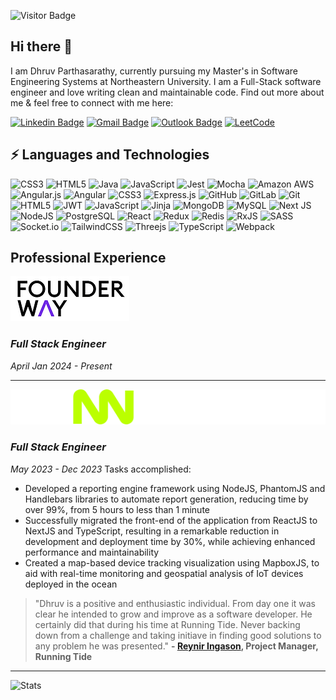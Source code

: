 ![Visitor Badge](https://visitor-badge.laobi.icu/badge?page_id=parthasarathydNU.parthasarathydNU)
## Hi there 👋

I am Dhruv Parthasarathy, currently pursuing my Master's in Software Engineering Systems at Northeastern University. I am a Full-Stack software engineer and love writing clean and maintainable code. Find out more about me & feel free to connect with me here: 

[![Linkedin Badge](https://img.shields.io/badge/-parthasarathydhruv-blue?style=flat-square&logo=Linkedin&logoColor=white&link=https://www.linkedin.com/in/parthasarathydhruv/)](https://www.linkedin.com/in/parthasarathydhruv/) [![Gmail Badge](https://img.shields.io/badge/-parthadhruv@gmail.com-c14438?style=flat-square&logo=Gmail&logoColor=white&link=mailto:parthadhruv@gmail.com)](mailto:parth@gmail.com) [![Outlook Badge](https://img.shields.io/badge/-parthasarathy.d@northeastern.edu-0078D4?style=flat-square&logo=microsoft-outlook&logoColor=white&link=mailto:parthasarathy.d@northeastern.edu)](mailto:parthasarathy.d@northeastern.edu) [![LeetCode](https://img.shields.io/badge/parthasarathydNU-000000?style=flat-square&logo=LeetCode&logoColor=#d16c06)](https://leetcode.com/parthasarathydNU/)

## ⚡ Languages and Technologies

![CSS3](https://img.shields.io/badge/css3-%231572B6.svg?style=flat-square&logo=css3&logoColor=white)
![HTML5](https://img.shields.io/badge/html5-%23E34F26.svg?style=flat-square&logo=html5&logoColor=white)
![Java](https://img.shields.io/badge/java-%23ED8B00.svg?style=flat-square&logo=java&logoColor=white)
![JavaScript](https://img.shields.io/badge/javascript-%23323330.svg?style=fflat-square&logo=javascript&logoColor=%23F7DF1E)
![Jest](https://img.shields.io/badge/-jest-%23C21325?style=flat-square&logo=jest&logoColor=white)
![Mocha](https://img.shields.io/badge/-mocha-%238D6748?style=flat-square&logo=mocha&logoColor=white)
![Amazon AWS](https://img.shields.io/badge/Amazon%20AWS-232F3E?style=flat-square&logo=amazon-aws)
![Angular.js](https://img.shields.io/badge/angular.js-%23E23237.svg?style=flat-square&logo=angularjs&logoColor=white)
![Angular](https://img.shields.io/badge/angular-%23DD0031.svg?style=flat-square&logo=angular&logoColor=white)
![CSS3](https://img.shields.io/badge/-CSS3-1572B6?style=flat-square&logo=css3)
![Express.js](https://img.shields.io/badge/express.js-%23404d59.svg?style=flat-square&logo=express&logoColor=%2361DAFB)
![GitHub](https://img.shields.io/badge/-GitHub-181717?style=flat-square&logo=github)
![GitLab](https://img.shields.io/badge/-GitLab-FCA121?style=flat-square&logo=gitlab)
![Git](https://img.shields.io/badge/-Git-black?style=flat-square&logo=git)
![HTML5](https://img.shields.io/badge/-HTML5-E34F26?style=flat-square&logo=html5&logoColor=white)
![JWT](https://img.shields.io/badge/JWT-black?style=flat-square&logo=JSON%20web%20tokens)
![JavaScript](https://img.shields.io/badge/-JavaScript-black?style=flat-square&logo=javascript)
![Jinja](https://img.shields.io/badge/jinja-white.svg?style=flat-square&logo=jinja&logoColor=black)
![MongoDB](https://img.shields.io/badge/-MongoDB-black?style=flat-square&logo=mongodb)
![MySQL](https://img.shields.io/badge/-MySQL-black?style=flat-square&logo=mysql)
![Next JS](https://img.shields.io/badge/Next-black?style=flat-square&logo=next.js&logoColor=white)
![NodeJS](https://img.shields.io/badge/node.js-6DA55F?style=flat-square&logo=node.js&logoColor=white)
![PostgreSQL](https://img.shields.io/badge/-PostgreSQL-336791?style=flat-square&logo=postgresql)
![React](https://img.shields.io/badge/-React-black?style=flat-square&logo=react)
![Redux](https://img.shields.io/badge/redux-%23593d88.svg?style=flat-square&logo=redux&logoColor=white)
![Redis](https://img.shields.io/badge/-Redis-black?style=flat-square&logo=Redis)
![RxJS](https://img.shields.io/badge/rxjs-%23B7178C.svg?style=flat-square&logo=reactivex&logoColor=white)
![SASS](https://img.shields.io/badge/SASS-hotpink.svg?style=flat-square&logo=SASS&logoColor=white)
![Socket.io](https://img.shields.io/badge/Socket.io-black?style=flat-square&logo=socket.io&badgeColor=010101)
![TailwindCSS](https://img.shields.io/badge/tailwindcss-%2338B2AC.svg?style=flat-square&logo=tailwind-css&logoColor=white)
![Threejs](https://img.shields.io/badge/threejs-black?style=flat-square&logo=three.js&logoColor=white)
![TypeScript](https://img.shields.io/badge/typescript-%23007ACC.svg?style=flat-square&logo=typescript&logoColor=white)
![Webpack](https://img.shields.io/badge/webpack-%238DD6F9.svg?style=flat-square&logo=webpack&logoColor=black)


## Professional Experience

![FounderWay Logo](Companies/founderWayLogo.png)
### _Full Stack Engineer_
*April Jan 2024 - Present*

---

![Running Tide Logo](Companies/65d3e581931dc0450e00611b_running-tide_logo-hz.svg)
### _Full Stack Engineer_
*May 2023 - Dec 2023*
Tasks accomplished:
- Developed a reporting engine framework using NodeJS, PhantomJS and Handlebars libraries to automate report generation, reducing time by over 99%, from 5 hours to less than 1 minute
- Successfully migrated the front-end of the application from ReactJS to NextJS and TypeScript, resulting in a remarkable reduction in development and deployment time by 30%, while achieving enhanced performance and maintainability
- Created a map-based device tracking visualization using MapboxJS, to aid with real-time monitoring and geospatial analysis of IoT devices deployed in the ocean

> "Dhruv is a positive and enthusiastic individual. From day one it was clear he intended to grow and improve as a software developer. He certainly did that during his time at Running Tide. Never backing down from a challenge and taking initiave in finding good solutions to any problem he was presented."
> **- [Reynir Ingason](https://www.linkedin.com/in/reynir-ingason?lipi=urn%3Ali%3Apage%3Ad_flagship3_profile_view_base%3BLhiIaC46T7miUvSV%2F2ETag%3D%3D), Project Manager, Running Tide**

---

![Stats](https://myreadme.vercel.app/api/embed/parthasarathydNU?panels=userstatistics,commitgraph,toplanguages,toprepositories)
